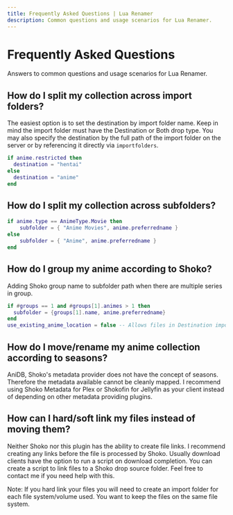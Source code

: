 ```yaml
---
title: Frequently Asked Questions | Lua Renamer
description: Common questions and usage scenarios for Lua Renamer.
---
```


# Frequently Asked Questions

Answers to common questions and usage scenarios for Lua Renamer.

## How do I split my collection across import folders?

The easiest option is to set the destination by import folder name. Keep in mind the import folder must have the Destination or Both drop type. You may also specify the destination by the full path of the import folder on the server or by referencing it directly via `importfolders`.

```lua
if anime.restricted then
  destination = "hentai"
else
  destination = "anime"
end
```

## How do I split my collection across subfolders?

```lua
if anime.type == AnimeType.Movie then
    subfolder = { "Anime Movies", anime.preferredname }
else
    subfolder = { "Anime", anime.preferredname }
end
```

## How do I group my anime according to Shoko?

Adding Shoko group name to subfolder path when there are multiple series in group.

```lua
if #groups == 1 and #groups[1].animes > 1 then
  subfolder = {groups[1].name, anime.preferredname}
end
use_existing_anime_location = false -- Allows files in Destination import folders to be moved when a group previously had 1 series.
```

## How do I move/rename my anime collection according to seasons?

AniDB, Shoko's metadata provider does not have the concept of seasons. Therefore the metadata available cannot be cleanly mapped. I recommend using Shoko Metadata for Plex or Shokofin for Jellyfin as your client instead of depending on other metadata providing plugins.

## How can I hard/soft link my files instead of moving them?

Neither Shoko nor this plugin has the ability to create file links. I recommend creating any links before the file is processed by Shoko. Usually download clients have the option to run a script on download completion. You can create a script to link files to a Shoko drop source folder. Feel free to contact me if you need help with this.  

Note: If you hard link your files you will need to create an import folder for each file system/volume used. You want to keep the files on the same file system.
